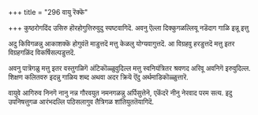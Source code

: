 +++
title = "296 वायु रॆक्कॆ"

+++
कुष्ठरोगदिंद उसिरु हॊरहोगुत्तिरुवुदु स्पष्टवागिदॆ. अवनु ऎल्ला दिक्कुगळल्लियू नडॆदाग गाळि इन्नू इत्तु

अदु किविगळन्नु आकाशक्कॆ होगुवंतॆ माडुत्तदॆ मत्तु केळलु योग्यवागुत्तदॆ. आ विग्रहवु हरडुत्तदॆ मत्तु इतर विग्रहगळिंद विकर्षिसल्पडुत्तदॆ.

अवनु पात्रॆगळु मत्तु इतर वस्तुगळिगॆ अंटिकॊळ्ळुवुदिल्ल मत्तु स्वनियंत्रितर श्रवणद अरिवू अवनिगॆ इरुवुदिल्ल. शिक्षण कलितवरु इदन्नु गाळिय शब्द अथवा अदर क्रियॆ ऎंदु अर्थमाडिकॊळ्ळुत्तारॆ.

वायुवे आगिरुव निनगॆ नानु नन्न गौरवयुत नमनगळन्नु अर्पिसुत्तेनॆ, एकॆंदरॆ नीनु नेरवाद परम सत्य. इदु उपनिषत्तुगळ आरंभदल्लि पठिसलागुव तैत्रिगळ शांतियुततॆयागिदॆ.

